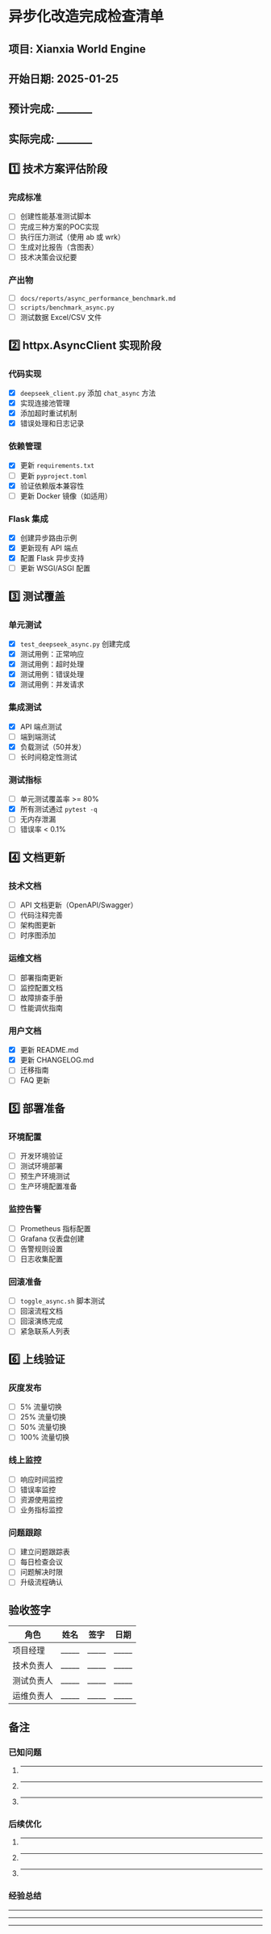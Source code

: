 # 异步化改造完成检查清单

## 项目: Xianxia World Engine
## 开始日期: 2025-01-25
## 预计完成: _______
## 实际完成: _______

## 1️⃣ 技术方案评估阶段

### 完成标准
- [ ] 创建性能基准测试脚本
- [ ] 完成三种方案的POC实现
- [ ] 执行压力测试（使用 ab 或 wrk）
- [ ] 生成对比报告（含图表）
- [ ] 技术决策会议纪要

### 产出物
- [ ] `docs/reports/async_performance_benchmark.md`
- [ ] `scripts/benchmark_async.py`
- [ ] 测试数据 Excel/CSV 文件

## 2️⃣ httpx.AsyncClient 实现阶段

### 代码实现
- [x] `deepseek_client.py` 添加 `chat_async` 方法
- [x] 实现连接池管理
- [x] 添加超时重试机制
- [x] 错误处理和日志记录

### 依赖管理
- [x] 更新 `requirements.txt`
- [ ] 更新 `pyproject.toml`
- [x] 验证依赖版本兼容性
- [ ] 更新 Docker 镜像（如适用）

### Flask 集成
- [x] 创建异步路由示例
- [x] 更新现有 API 端点
- [x] 配置 Flask 异步支持
- [ ] 更新 WSGI/ASGI 配置

## 3️⃣ 测试覆盖

### 单元测试
- [x] `test_deepseek_async.py` 创建完成
- [x] 测试用例：正常响应
- [x] 测试用例：超时处理
- [x] 测试用例：错误处理
- [x] 测试用例：并发请求

### 集成测试
- [x] API 端点测试
- [ ] 端到端测试
- [x] 负载测试（50并发）
- [ ] 长时间稳定性测试

### 测试指标
- [ ] 单元测试覆盖率 >= 80%
- [x] 所有测试通过 `pytest -q`
- [ ] 无内存泄漏
- [ ] 错误率 < 0.1%

## 4️⃣ 文档更新

### 技术文档
- [ ] API 文档更新（OpenAPI/Swagger）
- [ ] 代码注释完善
- [ ] 架构图更新
- [ ] 时序图添加

### 运维文档
- [ ] 部署指南更新
- [ ] 监控配置文档
- [ ] 故障排查手册
- [ ] 性能调优指南

### 用户文档
- [x] 更新 README.md
- [x] 更新 CHANGELOG.md
- [ ] 迁移指南
- [ ] FAQ 更新

## 5️⃣ 部署准备

### 环境配置
- [ ] 开发环境验证
- [ ] 测试环境部署
- [ ] 预生产环境测试
- [ ] 生产环境配置准备

### 监控告警
- [ ] Prometheus 指标配置
- [ ] Grafana 仪表盘创建
- [ ] 告警规则设置
- [ ] 日志收集配置

### 回滚准备
- [ ] `toggle_async.sh` 脚本测试
- [ ] 回滚流程文档
- [ ] 回滚演练完成
- [ ] 紧急联系人列表

## 6️⃣ 上线验证

### 灰度发布
- [ ] 5% 流量切换
- [ ] 25% 流量切换
- [ ] 50% 流量切换
- [ ] 100% 流量切换

### 线上监控
- [ ] 响应时间监控
- [ ] 错误率监控
- [ ] 资源使用监控
- [ ] 业务指标监控

### 问题跟踪
- [ ] 建立问题跟踪表
- [ ] 每日检查会议
- [ ] 问题解决时限
- [ ] 升级流程确认

## 验收签字

| 角色 | 姓名 | 签字 | 日期 |
|------|------|------|------|
| 项目经理 | _____ | _____ | _____ |
| 技术负责人 | _____ | _____ | _____ |
| 测试负责人 | _____ | _____ | _____ |
| 运维负责人 | _____ | _____ | _____ |

## 备注

### 已知问题
1. _____________________
2. _____________________
3. _____________________

### 后续优化
1. _____________________
2. _____________________
3. _____________________

### 经验总结
_________________________
_________________________
_________________________